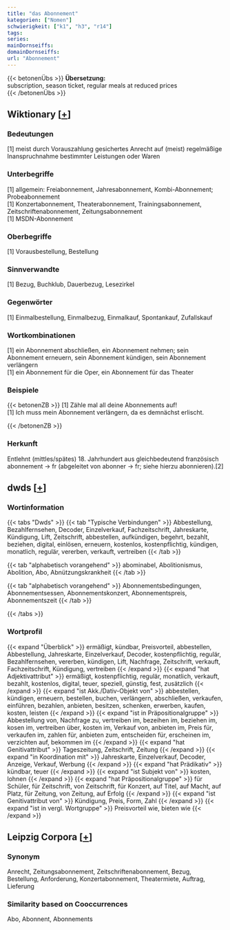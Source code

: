 ```yaml
---
title: "das Abonnement"
kategorien: ["Nomen"]
schwierigkeit: ["k1", "h3", "r14"]
tags:
series:
mainDornseiffs:
domainDornseiffs:
url: "Abonnement"
---
```


{{< betonenÜbs >}}
**Übersetzung:**  
subscription, season ticket, regular meals at reduced prices  
{{< /betonenÜbs >}}

## Wiktionary [[+](https://de.wiktionary.org/wiki/Abonnement)]

### Bedeutungen
[1] meist durch Vorauszahlung gesichertes Anrecht auf (meist) regelmäßige Inanspruchnahme bestimmter Leistungen oder Waren  

### Unterbegriffe
[1] allgemein: Freiabonnement, Jahresabonnement, Kombi-Abonnement; Probeabonnement  
[1] Konzertabonnement, Theaterabonnement, Trainingsabonnement, Zeitschriftenabonnement, Zeitungsabonnement  
[1] MSDN-Abonnement  

### Oberbegriffe
[1] Vorausbestellung, Bestellung  

### Sinnverwandte
[1] Bezug, Buchklub, Dauerbezug, Lesezirkel  

### Gegenwörter
[1] Einmalbestellung, Einmalbezug, Einmalkauf, Spontankauf, Zufallskauf  

### Wortkombinationen
[1] ein Abonnement abschließen, ein Abonnement nehmen; sein Abonnement erneuern, sein Abonnement kündigen, sein Abonnement verlängern  
[1] ein Abonnement für die Oper, ein Abonnement für das Theater  

### Beispiele
{{< betonenZB >}}
[1] Zähle mal all deine Abonnements auf!  
[1] Ich muss mein Abonnement verlängern, da es demnächst erlischt.  

{{< /betonenZB >}}
### Herkunft
Entlehnt (mittles/spätes) 18. Jahrhundert aus gleichbedeutend französisch abonnement → fr (abgeleitet von abonner → fr; siehe hierzu abonnieren).[2]  



## dwds [[+](https://www.dwds.de/wb/Abonnement)]

### Wortinformation
{{< tabs "Dwds" >}}
{{< tab "Typische Verbindungen" >}}
Abbestellung, Bezahlfernsehen, Decoder, Einzelverkauf, Fachzeitschrift, Jahreskarte, Kündigung, Lift, Zeitschrift, abbestellen, aufkündigen, begehrt, bezahlt, beziehen, digital, einlösen, erneuern, kostenlos, kostenpflichtig, kündigen, monatlich, regulär, vererben, verkauft, vertreiben
{{< /tab >}}

{{< tab "alphabetisch vorangehend" >}}
abominabel, Abolitionismus, Abolition, Abo, Abnützungskrankheit
{{< /tab >}}

{{< tab "alphabetisch vorangehend" >}}
Abonnementsbedingungen, Abonnementsessen, Abonnementskonzert, Abonnementspreis, Abonnementszeit
{{< /tab >}}

{{< /tabs >}}

### Wortprofil
{{< expand "Überblick" >}} ermäßigt, kündbar, Preisvorteil, abbestellen, Abbestellung, Jahreskarte, Einzelverkauf, Decoder, kostenpflichtig, regulär, Bezahlfernsehen, vererben, kündigen, Lift, Nachfrage, Zeitschrift, verkauft, Fachzeitschrift, Kündigung, vertreiben {{< /expand >}}
{{< expand "hat Adjektivattribut" >}} ermäßigt, kostenpflichtig, regulär, monatlich, verkauft, bezahlt, kostenlos, digital, teuer, speziell, günstig, fest, zusätzlich {{< /expand >}}
{{< expand "ist Akk./Dativ-Objekt von" >}} abbestellen, kündigen, erneuern, bestellen, buchen, verlängern, abschließen, verkaufen, einführen, bezahlen, anbieten, besitzen, schenken, erwerben, kaufen, kosten, leisten {{< /expand >}}
{{< expand "ist in Präpositionalgruppe" >}} Abbestellung von, Nachfrage zu, vertreiben im, bezeihen im, beziehen im, kosen im, vertreiben über, kosten im, Verkauf von, anbieten im, Preis für, verkaufen im, zahlen für, anbieten zum, entscheiden für, erscheinen im, verzichten auf, bekommen im {{< /expand >}}
{{< expand "hat Genitivattribut" >}} Tageszeitung, Zeitschrift, Zeitung {{< /expand >}}
{{< expand "in Koordination mit" >}} Jahreskarte, Einzelverkauf, Decoder, Anzeige, Verkauf, Werbung {{< /expand >}}
{{< expand "hat Prädikativ" >}} kündbar, teuer {{< /expand >}}
{{< expand "ist Subjekt von" >}} kosten, lohnen {{< /expand >}}
{{< expand "hat Präpositionalgruppe" >}} für Schüler, für Zeitschrift, von Zeitschrift, für Konzert, auf Titel, auf Macht, auf Platz, für Zeitung, von Zeitung, auf Erfolg {{< /expand >}}
{{< expand "ist Genitivattribut von" >}} Kündigung, Preis, Form, Zahl {{< /expand >}}
{{< expand "ist in vergl. Wortgruppe" >}} Preisvorteil wie, bieten wie {{< /expand >}}

## Leipzig Corpora [[+](https://corpora.uni-leipzig.de/en/res?word=Abonnement&corpusId=deu_newscrawl-public_2018)]


### Synonym
Anrecht, Zeitungsabonnement, Zeitschriftenabonnement, Bezug, Bestellung, Anforderung, Konzertabonnement, Theatermiete, Auftrag, Lieferung


### Similarity based on Cooccurrences
Abo, Abonnent, Abonnements

